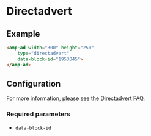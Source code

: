 <!---
Copyright 2017 The AMP HTML Authors. All Rights Reserved.

Licensed under the Apache License, Version 2.0 (the "License");
you may not use this file except in compliance with the License.
You may obtain a copy of the License at

      http://www.apache.org/licenses/LICENSE-2.0

Unless required by applicable law or agreed to in writing, software
distributed under the License is distributed on an "AS-IS" BASIS,
WITHOUT WARRANTIES OR CONDITIONS OF ANY KIND, either express or implied.
See the License for the specific language governing permissions and
limitations under the License.
-->

# Directadvert

## Example

```html
<amp-ad width="300" height="250"
    type="directadvert"
    data-block-id="1953045">
</amp-ad>
```

## Configuration

For more information, please [see the Directadvert FAQ](https://www.directadvert.ru/text/help).

### Required parameters

- `data-block-id`
